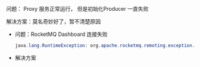 

问题： Proxy 服务正常运行， 但是初始化Producer 一直失败

解决方案：莫名奇妙好了，暂不清楚原因



- 问题：RocketMQ Dashboard 连接失败

  ```java
  java.lang.RuntimeException: org.apache.rocketmq.remoting.exception.RemotingConnectException: connect to [127.0.0.1:9876] failed
  ```

- 解决方案

